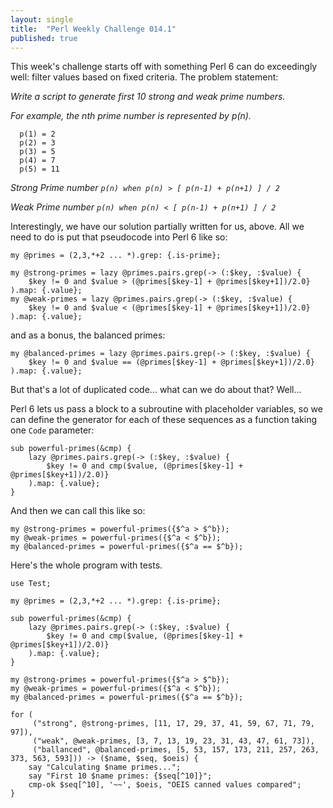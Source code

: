 ```yaml
---
layout: single
title:  "Perl Weekly Challenge 014.1"
published: true
---
```


This week's challenge starts off with something Perl 6 can do exceedingly well: filter values
based on fixed criteria. The problem statement:

_Write a script to generate first 10 strong and weak prime numbers._

_For example, the nth prime number is represented by p(n)._

```
  p(1) = 2
  p(2) = 3
  p(3) = 5
  p(4) = 7
  p(5) = 11
```
_Strong Prime number `p(n) when p(n) > [ p(n-1) + p(n+1) ] / 2`_

_Weak Prime number `p(n) when p(n) < [ p(n-1) + p(n+1) ] / 2`_

Interestingly, we have our solution partially written for us, above. All we need to do
is put that pseudocode into Perl 6 like so:

```
my @primes = (2,3,*+2 ... *).grep: {.is-prime};

my @strong-primes = lazy @primes.pairs.grep(-> (:$key, :$value) {
	$key != 0 and $value > (@primes[$key-1] + @primes[$key+1])/2.0}
).map: {.value};
my @weak-primes = lazy @primes.pairs.grep(-> (:$key, :$value) {
	$key != 0 and $value < (@primes[$key-1] + @primes[$key+1])/2.0}
).map: {.value};
```

and as a bonus, the balanced primes:

```
my @balanced-primes = lazy @primes.pairs.grep(-> (:$key, :$value) {
	$key != 0 and $value == (@primes[$key-1] + @primes[$key+1])/2.0}
).map: {.value};
```

But that's a lot of duplicated code... what can we do about that? Well...

Perl 6 lets us pass a block to a subroutine with placeholder variables,
so we can define the generator for each of these sequences as a
function taking one `Code` parameter:

```
sub powerful-primes(&cmp) {
	lazy @primes.pairs.grep(-> (:$key, :$value) {
		$key != 0 and cmp($value, (@primes[$key-1] + @primes[$key+1])/2.0)}
	).map: {.value};
}
```

And then we can call this like so:

```
my @strong-primes = powerful-primes({$^a > $^b});
my @weak-primes = powerful-primes({$^a < $^b});
my @balanced-primes = powerful-primes({$^a == $^b});
```

Here's the whole program with tests.

```
use Test;

my @primes = (2,3,*+2 ... *).grep: {.is-prime};

sub powerful-primes(&cmp) {
	lazy @primes.pairs.grep(-> (:$key, :$value) {
		$key != 0 and cmp($value, (@primes[$key-1] + @primes[$key+1])/2.0)}
	).map: {.value};
}

my @strong-primes = powerful-primes({$^a > $^b});
my @weak-primes = powerful-primes({$^a < $^b});
my @balanced-primes = powerful-primes({$^a == $^b});

for (
	 ("strong", @strong-primes, [11, 17, 29, 37, 41, 59, 67, 71, 79, 97]),
	 ("weak", @weak-primes, [3, 7, 13, 19, 23, 31, 43, 47, 61, 73]),
	 ("ballanced", @balanced-primes, [5, 53, 157, 173, 211, 257, 263, 373, 563, 593])) -> ($name, $seq, $oeis) {
	say "Calculating $name primes...";
	say "First 10 $name primes: {$seq[^10]}";
	cmp-ok $seq[^10], '~~', $oeis, "OEIS canned values compared";
}
```
